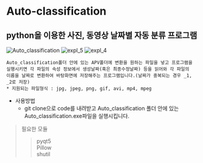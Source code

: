 # Auto-classification

## python을 이용한 사진, 동영상 날짜별 자동 분류 프로그램
![Auto_classification](https://user-images.githubusercontent.com/63433646/110236478-665be180-7f79-11eb-9925-316ce621453a.png)
![expl_5](https://user-images.githubusercontent.com/63433646/110237022-e2a3f400-7f7c-11eb-8324-53e781c7963c.png)
![expl_4](https://user-images.githubusercontent.com/63433646/110237026-eafc2f00-7f7c-11eb-9f40-a52e2aa4757e.png)

	Auto_classification폴더 안에 있는 APV폴더에 변환을 원하는 파일을 넣고 프로그램을
	실행시키면 각 파일의 속성 정보에서 생성날짜(혹은 최종수정날짜) 등을 읽어와 각 파일의
	이름을 날짜로 변환하여 바탕화면에 저장해주는 프로그램입니다.(날짜가 중복되는 경우 _1, _2로 저장)
	* 지원되는 파일형식 : jpg, jpeg, png, gif, avi, mp4, mpeg

* 사용방법
	* git clone으로 code를 내려받고 Auto_classification 폴더 안에 있는 Auto_classification.exe파일을 실행시킵니다.

> 필요한 모듈
>> pyqt5   
>> Pillow   
>> shutil   